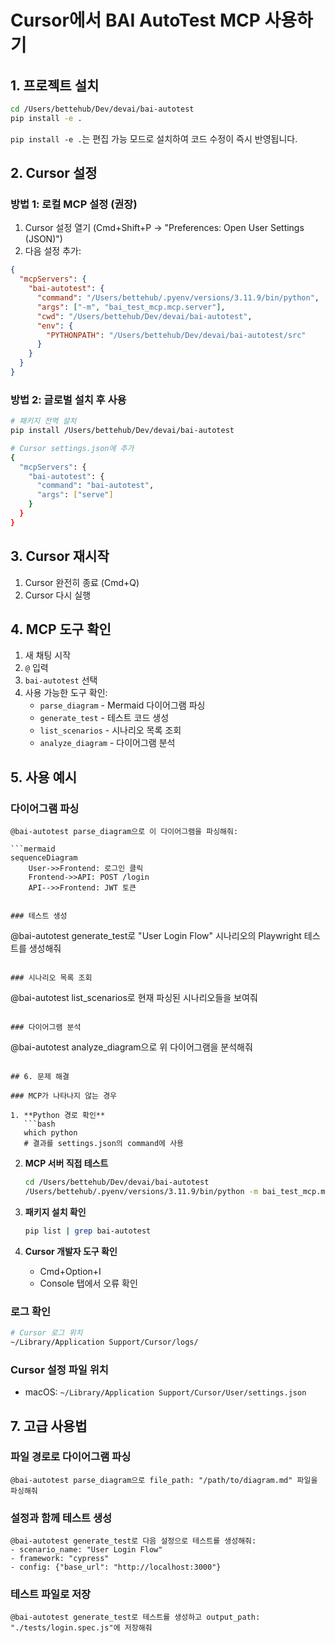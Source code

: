 # Cursor에서 BAI AutoTest MCP 사용하기

## 1. 프로젝트 설치

```bash
cd /Users/bettehub/Dev/devai/bai-autotest
pip install -e .
```

`pip install -e .`는 편집 가능 모드로 설치하여 코드 수정이 즉시 반영됩니다.

## 2. Cursor 설정

### 방법 1: 로컬 MCP 설정 (권장)

1. Cursor 설정 열기 (Cmd+Shift+P → "Preferences: Open User Settings (JSON)")
2. 다음 설정 추가:

```json
{
  "mcpServers": {
    "bai-autotest": {
      "command": "/Users/bettehub/.pyenv/versions/3.11.9/bin/python",
      "args": ["-m", "bai_test_mcp.mcp.server"],
      "cwd": "/Users/bettehub/Dev/devai/bai-autotest",
      "env": {
        "PYTHONPATH": "/Users/bettehub/Dev/devai/bai-autotest/src"
      }
    }
  }
}
```

### 방법 2: 글로벌 설치 후 사용
```bash
# 패키지 전역 설치
pip install /Users/bettehub/Dev/devai/bai-autotest

# Cursor settings.json에 추가
{
  "mcpServers": {
    "bai-autotest": {
      "command": "bai-autotest",
      "args": ["serve"]
    }
  }
}
```

## 3. Cursor 재시작

1. Cursor 완전히 종료 (Cmd+Q)
2. Cursor 다시 실행

## 4. MCP 도구 확인

1. 새 채팅 시작
2. `@` 입력
3. `bai-autotest` 선택
4. 사용 가능한 도구 확인:
   - `parse_diagram` - Mermaid 다이어그램 파싱
   - `generate_test` - 테스트 코드 생성
   - `list_scenarios` - 시나리오 목록 조회
   - `analyze_diagram` - 다이어그램 분석

## 5. 사용 예시

### 다이어그램 파싱
```
@bai-autotest parse_diagram으로 이 다이어그램을 파싱해줘:

```mermaid
sequenceDiagram
    User->>Frontend: 로그인 클릭
    Frontend->>API: POST /login
    API-->>Frontend: JWT 토큰
```
```

### 테스트 생성
```
@bai-autotest generate_test로 "User Login Flow" 시나리오의 Playwright 테스트를 생성해줘
```

### 시나리오 목록 조회
```
@bai-autotest list_scenarios로 현재 파싱된 시나리오들을 보여줘
```

### 다이어그램 분석
```
@bai-autotest analyze_diagram으로 위 다이어그램을 분석해줘
```

## 6. 문제 해결

### MCP가 나타나지 않는 경우

1. **Python 경로 확인**
   ```bash
   which python
   # 결과를 settings.json의 command에 사용
   ```

2. **MCP 서버 직접 테스트**
   ```bash
   cd /Users/bettehub/Dev/devai/bai-autotest
   /Users/bettehub/.pyenv/versions/3.11.9/bin/python -m bai_test_mcp.mcp.server
   ```

3. **패키지 설치 확인**
   ```bash
   pip list | grep bai-autotest
   ```

4. **Cursor 개발자 도구 확인**
   - Cmd+Option+I
   - Console 탭에서 오류 확인

### 로그 확인
```bash
# Cursor 로그 위치
~/Library/Application Support/Cursor/logs/
```

### Cursor 설정 파일 위치
- macOS: `~/Library/Application Support/Cursor/User/settings.json`

## 7. 고급 사용법

### 파일 경로로 다이어그램 파싱
```
@bai-autotest parse_diagram으로 file_path: "/path/to/diagram.md" 파일을 파싱해줘
```

### 설정과 함께 테스트 생성
```
@bai-autotest generate_test로 다음 설정으로 테스트를 생성해줘:
- scenario_name: "User Login Flow"
- framework: "cypress"
- config: {"base_url": "http://localhost:3000"}
```

### 테스트 파일로 저장
```
@bai-autotest generate_test로 테스트를 생성하고 output_path: "./tests/login.spec.js"에 저장해줘
```